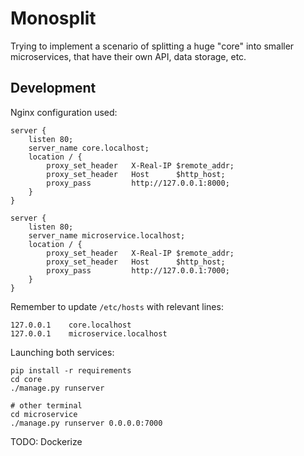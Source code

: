 # Monosplit

Trying to implement a scenario of splitting a huge "core" into smaller microservices,
that have their own API, data storage, etc.

## Development

Nginx configuration used:
```
server {
    listen 80;
    server_name core.localhost;
    location / {
        proxy_set_header   X-Real-IP $remote_addr;
        proxy_set_header   Host      $http_host;
        proxy_pass         http://127.0.0.1:8000;
    }
}

server {
    listen 80;
    server_name microservice.localhost;
    location / {
        proxy_set_header   X-Real-IP $remote_addr;
        proxy_set_header   Host      $http_host;
        proxy_pass         http://127.0.0.1:7000;
    }
}
```

Remember to update `/etc/hosts` with relevant lines:
```
127.0.0.1    core.localhost
127.0.0.1    microservice.localhost
```

Launching both services:
```
pip install -r requirements
cd core
./manage.py runserver

# other terminal
cd microservice
./manage.py runserver 0.0.0.0:7000
```

TODO: Dockerize